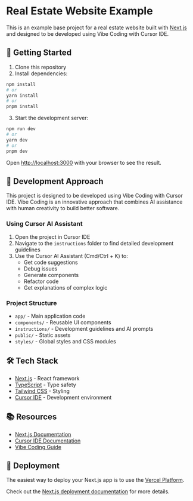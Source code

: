 # Real Estate Website Example

This is an example base project for a real estate website built with [Next.js](https://nextjs.org) and designed to be developed using Vibe Coding with Cursor IDE.

## 🚀 Getting Started

1. Clone this repository
2. Install dependencies:
```bash
npm install
# or
yarn install
# or
pnpm install
```

3. Start the development server:
```bash
npm run dev
# or
yarn dev
# or
pnpm dev
```

Open [http://localhost:3000](http://localhost:3000) with your browser to see the result.

## 🎯 Development Approach

This project is designed to be developed using Vibe Coding with Cursor IDE. Vibe Coding is an innovative approach that combines AI assistance with human creativity to build better software.

### Using Cursor AI Assistant

1. Open the project in Cursor IDE
2. Navigate to the `instructions` folder to find detailed development guidelines
3. Use the Cursor AI Assistant (Cmd/Ctrl + K) to:
   - Get code suggestions
   - Debug issues
   - Generate components
   - Refactor code
   - Get explanations of complex logic

### Project Structure

- `app/` - Main application code
- `components/` - Reusable UI components
- `instructions/` - Development guidelines and AI prompts
- `public/` - Static assets
- `styles/` - Global styles and CSS modules

## 🛠️ Tech Stack

- [Next.js](https://nextjs.org) - React framework
- [TypeScript](https://www.typescriptlang.org/) - Type safety
- [Tailwind CSS](https://tailwindcss.com) - Styling
- [Cursor IDE](https://cursor.sh) - Development environment

## 📚 Resources

- [Next.js Documentation](https://nextjs.org/docs)
- [Cursor IDE Documentation](https://cursor.sh/docs)
- [Vibe Coding Guide](https://research.aimultiple.com/vibe-coding/)

## 🚀 Deployment

The easiest way to deploy your Next.js app is to use the [Vercel Platform](https://vercel.com/new?utm_medium=default-template&filter=next.js&utm_source=create-next-app&utm_campaign=create-next-app-readme).

Check out the [Next.js deployment documentation](https://nextjs.org/docs/app/building-your-application/deploying) for more details.
